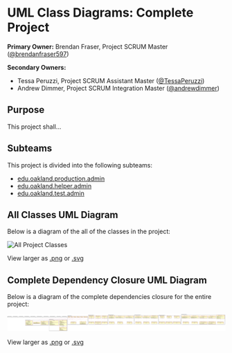 # UML Class Diagrams: Complete Project

**Primary Owner:** Brendan Fraser, Project SCRUM Master ([@brendanfraser597](https://github.com/brendanfraser597/))

**Secondary Owners:**

- Tessa Peruzzi, Project SCRUM Assistant Master ([@TessaPeruzzi](https://github.com/TessaPeruzzi/))
- Andrew Dimmer, Project SCRUM Integration Master ([@andrewdimmer](https://github.com/andrewdimmer/))

## Purpose

This project shall...

## Subteams

This project is divided into the following subteams:

- [edu.oakland.production.admin](production)
- [edu.oakland.helper.admin](helper)
- [edu.oakland.test.admin](test)

## All Classes UML Diagram

Below is a diagram of the all of the classes in the project:

![All Project Classes](./AllPackages.svg)

View larger as [.png](./AllPackages.png) or [.svg](./AllPackages.svg)

## Complete Dependency Closure UML Diagram

Below is a diagram of the complete dependencies closure for the entire project:

![Complete Project Dependency Closure](./CompleteClosure.svg)

View larger as [.png](./CompleteClosure.png) or [.svg](./CompleteClosure.svg)
